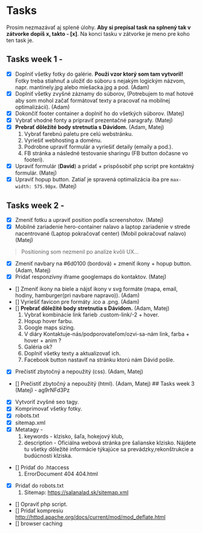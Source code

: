 # Tasks
Prosím nezmazávať aj splené úlohy.
**Aby si prepísal task na splnený tak v zátvorke dopíš x, takto - [x]**.
Na konci tasku v zátvorke je meno pre koho ten task je.
## Tasks week 1 - 
- [x] Doplniť všetky fotky do galérie. **Použi vzor ktorý som tam vytvoril!** Fotky treba stiahnuť a uložiť do súboru s nejakým logickým názvom, napr. mantinely.jpg alebo miešacka.jpg a pod. (Adam)
- [x] Doplniť všetky zvyšné záznamy do súborov, (Potrebujem to mať hotové aby som mohol začať formátovať texty a pracovať na mobilnej optimalizácií). (Adam)
- [x] Dokončíť footer container a doplniť ho do všetkých súborov. (Matej)
- [x] Vybrať vhodné fonty a pripraviť prezentačné paragrafy. (Matej)
- [x] **Prebrať dôležité body stretnutia s Dávidom.** (Adam, Matej)
    1. Vybrať farebnú paletu pre celú webstránku.
    2. Vyriešiť webhosting a doménu.
    3. Podrobne upraviť formulár a vyriešiť detaily (emaily a pod.).
    4. FB stránka a následné testovanie sharingu (FB button dočasne vo footeri).
- [x] Upraviť formulár (**David**) a pridať + prispôsobiť php script pre kontaktný formulár. (Matej)
- [x] Upraviť hopup button. Zatiaľ je spravená optimalizácia iba pre `max-width: 575.98px`. (Matej)
## Tasks week 2 - 
- [x] Zmeniť fotku a upraviť position podľa screenshotov. (Matej)
- [x] Mobilné zariadenie hero-container nalavo a laptop zariadenie v strede nacentrované (Laptop pokračovať center) (Mobil pokračovať nalavo) (Matej)
> Positioning som nezmenil po analíze kvôli UX...
- [x] Zmeniť navbary na #6d0100 (bordová) + zmeniť ikony + hopup button. (Adam, Matej)
- [x] Pridať responzívny iframe googlemaps do kontaktov. (Matej)
- [] Zmeniť ikony na biele a nájsť ikony v svg formáte (mapa, email, hodiny, hamburger(pri navbare napravo)). (Adam)
- [] Vyriešiť favicon pre formáty .ico a .png. (Adam)
- [] **Prebrať dôležité body stretnutia s Dávidom.** (Adam, Matej)
    1. Vybrať kombinácie link farieb .custom-link/-2 + hover.
    2. Hopup hover farbu.
    3. Google maps sizing.
    4. V diáry Kontaktuje-nás/podporovateľom/ozvi-sa-nám link, farba + hover + anim ?
    5. Galéria ok?
    6. Doplniť všetky texty a aktualizovať ich.
    7. Facebook button nastaviť na stránku ktorú nám Dávid pošle.
- [x] Prečistiť zbytočný a nepoužitý (css). (Adam, Matej)
- [] Prečistiť zbytočný a nepoužitý (html). (Adam, Matej)
## Tasks week 3 (Matej) -
ag9rNFd3Pz
- [x] Vytvoriť zvyšné seo tagy.
- [x] Komprimovať všetky fotky.
- [x] robots.txt
- [x] sitemap.xml
- [x] Metatagy - 
    1. keywords - klzisko, šaľa, hokejový klub, 
    2. description - Oficiálna webová stránka pre šalianske klzisko. Nájdete tu všetky dôležité informácie týkajúce sa prevádzky,rekonštrukcie a budúcnosti klziska. 
- [] Pridať do .htaccess 
    1. ErrorDocument 404 404.html
- [x] Pridať do robots.txt
    1. Sitemap: https://salanalad.sk/sitemap.xml
- [] Opraviť php script.
- [] Pridať kompresiu http://httpd.apache.org/docs/current/mod/mod_deflate.html 
- [] browser caching